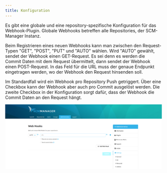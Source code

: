 ```yaml
---
title: Konfiguration
---
```

Es gibt eine globale und eine repository-spezifische Konfiguration für das Webhook-Plugin. Globale Webhooks betreffen alle Repositories, der SCM-Manager Instanz.

Beim Registrieren eines neuen Webhooks kann man zwischen den Request-Typen "GET", "POST", "PUT" und "AUTO" wählen. Wird "AUTO" gewählt, sendet der Webhook einen GET-Request. 
Es sei denn es werden die Commit Daten mit dem Request übermittelt, dann sendet der Webhook einen POST-Request. 
In das Feld für die URL muss der genaue Endpunkt eingetragen werden, wo der Webhook den Request hinsenden soll.

Im Standardfall wird ein Webhook pro Repository Push getriggert. Über eine Checkbox kann der Webhook aber auch pro Commit ausgelöst werden. 
Die zweite Checkbox in der Konfiguration sorgt dafür, dass der Webhook die Commit Daten an den Request hängt.

![Webhook Konfiguration](assets/config.png)
